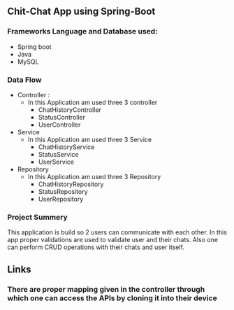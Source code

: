 ## Chit-Chat App using Spring-Boot
### Frameworks Language and Database used:
* Spring boot
* Java
* MySQL

### Data Flow
* Controller : 
  * In this Application am used three 3 controller
    * ChatHistoryController
    * StatusController
    * UserController
* Service
  * In this Application am used three 3 Service
    * ChatHistoryService
    * StatusService
    * UserService
* Repository
  * In this Application am used three 3 Repository
    * ChatHistoryRepository
    * StatusRepository
    * UserRepository

### Project Summery
This application is build so 2 users can communicate with each other. In this app proper validations are used to validate user and their chats. Also one can perform CRUD operations with their chats and user itself.

## Links
  ### There are proper mapping given in the controller through which one can access the APIs by cloning it into their device
